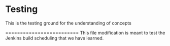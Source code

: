 # Testing
This is the testing ground for the understanding of concepts

=========================
This file modification is meant to test the Jenkins build scheduling that we have learned.
